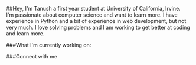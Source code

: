 
##Hey, I'm Tanush a first year student at University of California, Irvine.  
I'm passionate about computer science and want to learn more. I have experience in Python and a bit of experience in web development, but not very much.
I love solving problems and I am working to get better at coding and learn more. 

###What I'm currently working on:


###Connect with me
<!--
**TanushGo/TanushGo** is a ✨ _special_ ✨ repository because its `README.md` (this file) appears on your GitHub profile.

Here are some ideas to get you started:

- 🔭 I’m currently working on ...
- 🌱 I’m currently learning ...
- 👯 I’m looking to collaborate on ...
- 🤔 I’m looking for help with ...
- 💬 Ask me about ...
- 📫 How to reach me: ...
- 😄 Pronouns: ...
- ⚡ Fun fact: ...
-->
